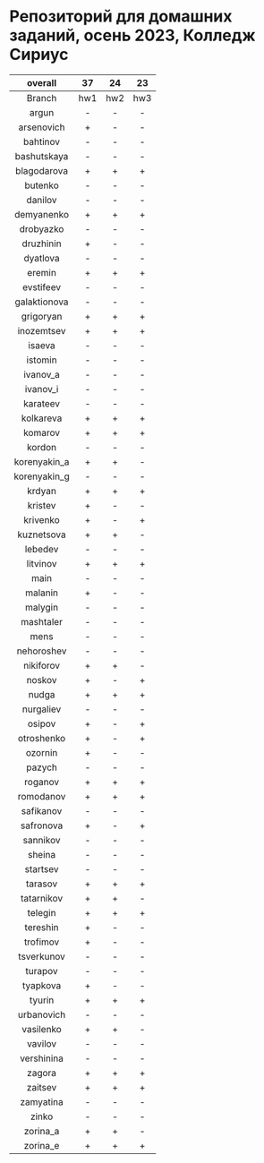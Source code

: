 
Репозиторий для домашних заданий, осень 2023, Колледж Сириус
============================================================

|overall|37|24|23|
| :---: | :---: | :---: | :---: |
|Branch|hw1|hw2|hw3|
|argun|-|-|-|
|arsenovich|+|-|-|
|bahtinov|-|-|-|
|bashutskaya|-|-|-|
|blagodarova|+|+|+|
|butenko|-|-|-|
|danilov|-|-|-|
|demyanenko|+|+|+|
|drobyazko|-|-|-|
|druzhinin|+|-|-|
|dyatlova|-|-|-|
|eremin|+|+|+|
|evstifeev|-|-|-|
|galaktionova|-|-|-|
|grigoryan|+|+|+|
|inozemtsev|+|+|+|
|isaeva|-|-|-|
|istomin|-|-|-|
|ivanov_a|-|-|-|
|ivanov_i|-|-|-|
|karateev|-|-|-|
|kolkareva|+|+|+|
|komarov|+|+|+|
|kordon|-|-|-|
|korenyakin_a|+|+|-|
|korenyakin_g|-|-|-|
|krdyan|+|+|+|
|kristev|+|-|-|
|krivenko|+|-|+|
|kuznetsova|+|+|-|
|lebedev|-|-|-|
|litvinov|+|+|+|
|main|-|-|-|
|malanin|+|-|-|
|malygin|-|-|-|
|mashtaler|-|-|-|
|mens|-|-|-|
|nehoroshev|-|-|-|
|nikiforov|+|+|-|
|noskov|+|-|+|
|nudga|+|+|+|
|nurgaliev|-|-|-|
|osipov|+|-|+|
|otroshenko|+|-|+|
|ozornin|+|-|-|
|pazych|-|-|-|
|roganov|+|+|+|
|romodanov|+|+|+|
|safikanov|-|-|-|
|safronova|+|-|+|
|sannikov|-|-|-|
|sheina|-|-|-|
|startsev|-|-|-|
|tarasov|+|+|+|
|tatarnikov|+|+|-|
|telegin|+|+|+|
|tereshin|+|-|-|
|trofimov|+|-|-|
|tsverkunov|-|-|-|
|turapov|-|-|-|
|tyapkova|+|-|-|
|tyurin|+|+|+|
|urbanovich|-|-|-|
|vasilenko|+|+|-|
|vavilov|-|-|-|
|vershinina|-|-|-|
|zagora|+|+|+|
|zaitsev|+|+|+|
|zamyatina|-|-|-|
|zinko|-|-|-|
|zorina_a|+|+|-|
|zorina_e|+|+|+|

